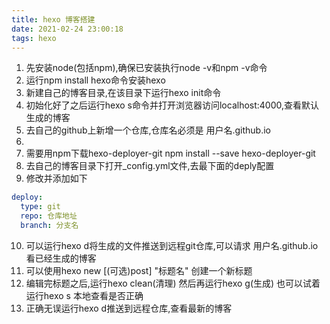 ```yaml
---
title: hexo 博客搭建
date: 2021-02-24 23:00:18
tags: hexo
---
```


1. 先安装node(包括npm),确保已安装执行node -v和npm -v命令
2. 运行npm install hexo命令安装hexo
3. 新建自己的博客目录,在该目录下运行hexo init命令
4. 初始化好了之后运行hexo s命令并打开浏览器访问localhost:4000,查看默认生成的博客
5. 去自己的github上新增一个仓库,仓库名必须是 用户名.github.io
6. 
7. 需要用npm下载hexo-deployer-git npm install --save hexo-deployer-git
8. 去自己的博客目录下打开_config.yml文件,去最下面的deply配置
9. 修改并添加如下
```yaml
deploy:
  type: git
  repo: 仓库地址
  branch: 分支名
```
10. 可以运行hexo d将生成的文件推送到远程git仓库,可以请求 用户名.github.io 看已经生成的博客
11. 可以使用hexo new [(可选)post] "标题名" 创建一个新标题
12. 编辑完标题之后,运行hexo clean(清理) 然后再运行hexo g(生成) 也可以试着运行hexo s 本地查看是否正确
13. 正确无误运行hexo d推送到远程仓库,查看最新的博客